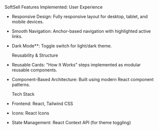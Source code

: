  SoftSell
  Features Implemented:
  User Experience
- Responsive Design: Fully responsive layout for desktop, tablet, and mobile devices.
- Smooth Navigation: Anchor-based navigation with highlighted active links.
- Dark Mode**: Toggle switch for light/dark theme.

  Reusability & Structure
- Reusable Cards: "How It Works" steps implemented as modular reusable components.
- Component-Based Architecture: Built using modern React component patterns.

  Tech Stack
- Frontend: React, Tailwind CSS
- Icons: React Icons
- State Management: React Context API (for theme toggling)


